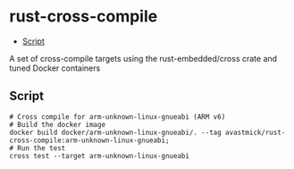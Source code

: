 # rust-cross-compile


<!-- vim-markdown-toc GitLab -->

- [Script](#script)

<!-- vim-markdown-toc -->

A set of cross-compile targets using the rust-embedded/cross crate and tuned Docker containers



## Script

```
# Cross compile for arm-unknown-linux-gnueabi (ARM v6)
# Build the docker image
docker build docker/arm-unknown-linux-gnueabi/. --tag avastmick/rust-cross-compile:arm-unknown-linux-gnueabi;
# Run the test
cross test --target arm-unknown-linux-gnueabi

```
